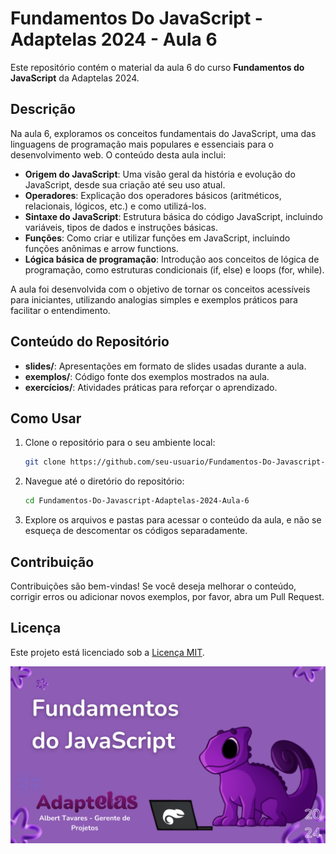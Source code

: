 # Fundamentos Do JavaScript - Adaptelas 2024 - Aula 6

Este repositório contém o material da aula 6 do curso **Fundamentos do JavaScript** da Adaptelas 2024.

## Descrição

Na aula 6, exploramos os conceitos fundamentais do JavaScript, uma das linguagens de programação mais populares e essenciais para o desenvolvimento web. O conteúdo desta aula inclui:

- **Origem do JavaScript**: Uma visão geral da história e evolução do JavaScript, desde sua criação até seu uso atual.
- **Operadores**: Explicação dos operadores básicos (aritméticos, relacionais, lógicos, etc.) e como utilizá-los.
- **Sintaxe do JavaScript**: Estrutura básica do código JavaScript, incluindo variáveis, tipos de dados e instruções básicas.
- **Funções**: Como criar e utilizar funções em JavaScript, incluindo funções anônimas e arrow functions.
- **Lógica básica de programação**: Introdução aos conceitos de lógica de programação, como estruturas condicionais (if, else) e loops (for, while).

A aula foi desenvolvida com o objetivo de tornar os conceitos acessíveis para iniciantes, utilizando analogias simples e exemplos práticos para facilitar o entendimento.

## Conteúdo do Repositório

- **slides/**: Apresentações em formato de slides usadas durante a aula.
- **exemplos/**: Código fonte dos exemplos mostrados na aula.
- **exercícios/**: Atividades práticas para reforçar o aprendizado.

## Como Usar

1. Clone o repositório para o seu ambiente local:
   ```bash
   git clone https://github.com/seu-usuario/Fundamentos-Do-Javascript-Adaptelas-2024-Aula-6.git
   ```

2. Navegue até o diretório do repositório:
   ```bash
   cd Fundamentos-Do-Javascript-Adaptelas-2024-Aula-6
   ```

3. Explore os arquivos e pastas para acessar o conteúdo da aula, e não se esqueça de descomentar os códigos separadamente.

## Contribuição

Contribuições são bem-vindas! Se você deseja melhorar o conteúdo, corrigir erros ou adicionar novos exemplos, por favor, abra um Pull Request.

## Licença

Este projeto está licenciado sob a [Licença MIT](LICENSE).

![Adaptelas](https://github.com/Alberttavares/Fundamentos-Do-Javascript-Adaptelas-2024-Aula-6/blob/master/Adaptelas%202024%20-Fundamentos%20do%20Js.png)

